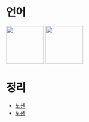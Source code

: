<h1>언어</h1>
<img src="https://upload.wikimedia.org/wikipedia/commons/d/d5 CSS3_logo_and_wordmark.svg", style="width : 100px;">
<img src="https://upload.wikimedia.org/wikipedia/commons/d/d5/CSS3_logo_and_wordmark.svg", style="width : 100px;">
 <h1>정리</h1>
 <ul>
  <li>
    <a href="https://www.notion.so/d529896d5c294b129bfea04358742fa5?pvs=4">노션</a>
    </li>
  <li>
    <a href="https://www.notion.so/d529896d5c294b129bfea04358742fa5?pvs=4">노션</a>
  </li>
 </ul>

